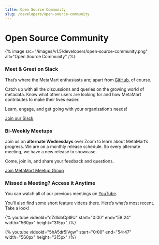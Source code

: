 ```yaml
---
title: Open Source Community
slug: /developers/open-source-community
---
```


# Open Source Community

{% image src="/images/v1.5/developers/open-source-community.png" alt="Open Source Community" /%}

### Meet & Greet on Slack
That’s where the MetaMart enthusiasts are;
apart from [GitHub](https://github.com/meta-mart/MetaMart), of course.

Catch up with all the discussions and queries on the growing world of metadata. Know what other users are looking for and how MetaMart contributes to make their lives easier.

Learn, engage, and get going with your organization’s needs!

[Join our Slack](https://slack.meta-mart.org/)

### Bi-Weekly Meetups
Join us on **alternate Wednesdays** over Zoom to learn about MetaMart’s progress. We are on a monthly release schedule. So every alternate meeting, we have a new release to showcase.

Come, join in, and share your feedback and questions.

[Join MetaMart Meetup Group](https://www.meetup.com/metamart-meetup-group/)

### Missed a Meeting? Access it Anytime
You can watch all of our previous meetings on [YouTube](https://www.youtube.com/channel/UCASsxvcVlbxzT-nd2Vh2ocg/featured).

You’ll also find some short feature videos there. Here’s what’s most recent. Take a look!

{% youtube videoId="cZdIobCpI9U" start="0:00" end="58:24" width="560px" height="315px" /%}

{% youtube videoId="5hA5dr5iVgw" start="0:00" end="54:47" width="560px" height="315px" /%}